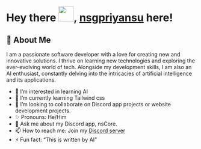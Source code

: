 # Hey there <img src="https://cdn3.emoji.gg/emojis/wavegif_1860.gif" width="40px" height="40px">, [nsgpriyansu](https://nsgpriyanshu.github.io/) here!

## 🚀 About Me
I am a passionate software developer with a love for creating new and innovative solutions. I thrive on learning new technologies and exploring the ever-evolving world of tech. Alongside my development skills, I am also an AI enthusiast, constantly delving into the intricacies of artificial intelligence and its applications.

* 🤩 I’m interested in learning AI
* 🌱 I’m currently learning Tailwind css
* 🚀 I’m looking to collaborate on Discord app projects or website development projects.
* ✨ Pronouns: He/Him
* 💬 Ask me about my Discord app, nsCore.
* 📫 How to reach me: Join my [Discord server](https://discord.gg/vRXgWaar2G)
* ⚡ Fun fact: “This is written by AI”